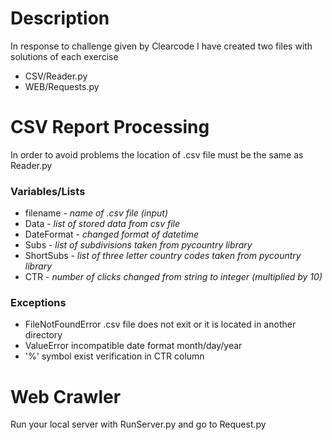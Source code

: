 # Description
In response to challenge given by Clearcode I have created two files with solutions of each exercise
* CSV/Reader.py
* WEB/Requests.py

# CSV Report Processing
In order to avoid problems the location of .csv file must be the same as Reader.py

### Variables/Lists
* filename - *name of .csv file (input)*
* Data - *list of stored data from csv file*
* DateFormat - *changed format of datetime*
* Subs - *list of subdivisions taken from pycountry library*
* ShortSubs - *list of three letter country codes taken from pycountry library*
* CTR - *number of clicks changed from string to integer (multiplied by 10)*

### Exceptions
* FileNotFoundError .csv file does not exit or it is located in another directory
* ValueError incompatible date format month/day/year
* '%' symbol exist verification in CTR column

# Web Crawler 
Run your local server with RunServer.py and go to Request.py

